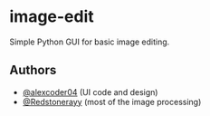 
# image-edit

Simple Python GUI for basic image editing.

## Authors

 - [@alexcoder04](https://github.com/alexcoder04) (UI code and design)
 - [@Redstonerayy](https://github.com/Redstonerayy) (most of the image processing)

